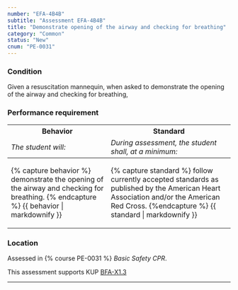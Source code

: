 ```yaml
---
number: "EFA-4B4B"
subtitle: "Assessment EFA-4B4B"
title: "Demonstrate opening of the airway and checking for breathing"
category: "Common"
status: "New"
cnum: "PE-0031"
---
```

### Condition

Given a resuscitation mannequin, when asked to demonstrate the opening of the airway and checking for breathing,

### Performance requirement 

<table width='100%' class='Guidelines'>
 <thead>
 <tr>
     <th class='thirty'>Behavior</th>
     <th class='seventy'>Standard</th>
 </tr>
 <tr>
     <td><em>The student will:</em></td>
     <td><em>During assessment, the student shall, at a minimum:</em></td>
 </tr>
 </thead>
 <tbody>
 

<tr><td>

{% capture behavior %}
demonstrate the opening of the airway and checking for breathing.
{% endcapture %}
{{ behavior | markdownify }}

</td><td>

{% capture standard %}
follow currently accepted standards as published by the American Heart Association and/or the American Red Cross.
{%endcapture %}
{{ standard | markdownify }}

</td></tr>



 </tbody>
 </table>

### Location

Assessed in  {% course  PE-0031 %}  *Basic Safety CPR*.

This assessment supports KUP [BFA-X1.3]({{site.baseurl}}/tables/613.html#BFA-X1.3)

***

